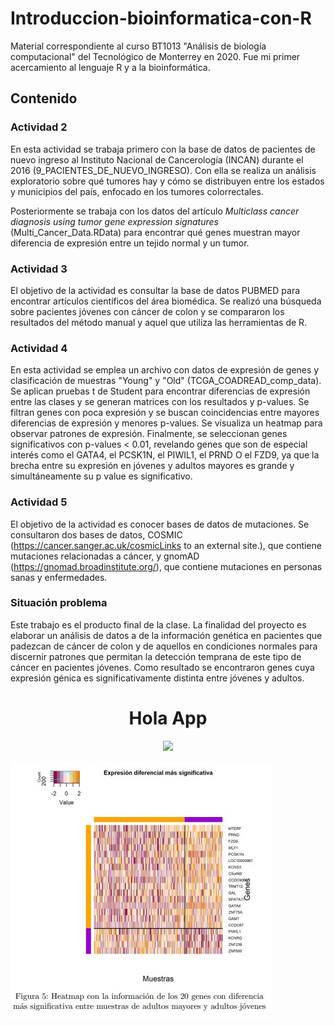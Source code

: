 # Introduccion-bioinformatica-con-R
Material correspondiente al curso BT1013 "Análisis de biología computacional" del Tecnológico de Monterrey en 2020. Fue mi primer acercamiento al lenguaje R y a la bioinformática.

## Contenido
### Actividad 2

En esta actividad se trabaja primero con la base de datos de pacientes de nuevo ingreso al Instituto Nacional de Cancerología (INCAN) durante el 2016 (9_PACIENTES_DE_NUEVO_INGRESO). Con ella se realiza un análisis exploratorio sobre qué tumores hay y cómo se distribuyen entre los estados y municipios del país, enfocado en los tumores colorrectales.

Posteriormente se trabaja con los datos del artículo *Multiclass cancer diagnosis using tumor gene expression signatures* (Multi_Cancer_Data.RData) para encontrar qué genes muestran mayor diferencia de expresión entre un tejido normal y un tumor. 

### Actividad 3

El objetivo de la actividad es consultar la base de datos PUBMED para encontrar artículos científicos del área biomédica. Se realizó una búsqueda sobre pacientes jóvenes con cáncer de colon y se compararon los resultados del método manual y aquel que utiliza las herramientas de R. 

### Actividad 4

En esta actividad se emplea un archivo con datos de expresión de genes y clasificación de muestras "Young" y "Old" (TCGA_COADREAD_comp_data). Se aplican pruebas t de Student para encontrar diferencias de expresión entre las clases y se generan matrices con los resultados y p-values. Se filtran genes con poca expresión y se buscan coincidencias entre mayores diferencias de expresión y menores p-values. Se visualiza un heatmap para observar patrones de expresión. Finalmente, se seleccionan genes significativos con p-values < 0.01, revelando genes que son de especial interés como el GATA4, el PCSK1N, el PIWIL1, el PRND O el FZD9, ya que la brecha entre su expresión en jóvenes y adultos mayores es grande y simultáneamente su p value es significativo.

### Actividad 5

El objetivo de la actividad es conocer bases de datos de mutaciones. Se consultaron dos bases de datos, COSMIC (https://cancer.sanger.ac.uk/cosmicLinks to an external site.), que contiene mutaciones relacionadas a cáncer, y gnomAD (https://gnomad.broadinstitute.org/), que contiene mutaciones en personas sanas y enfermedades. 

### Situación problema

Este trabajo es el producto final de la clase. La finalidad del proyecto es elaborar un análisis de datos a de la información genética en pacientes que padezcan de cáncer de colon y de aquellos en condiciones normales para discernir patrones que permitan la detección temprana de este tipo de cáncer en pacientes jóvenes. Como resultado se encontraron genes cuya expresión génica es significativamente distinta entre jóvenes y adultos. 

<center>
    <h1>Hola App</h1> 
    <img src="[root/static/assets/img/beer.svg](https://github.com/ShoyChoy/Introduccion-bioinformatica-con-R/blob/main/heatmap%20expresi%C3%B3n%20g%C3%A9nica.jpg)">
</center>

![](https://github.com/ShoyChoy/Introduccion-bioinformatica-con-R/blob/main/heatmap%20expresi%C3%B3n%20g%C3%A9nica.jpg)


